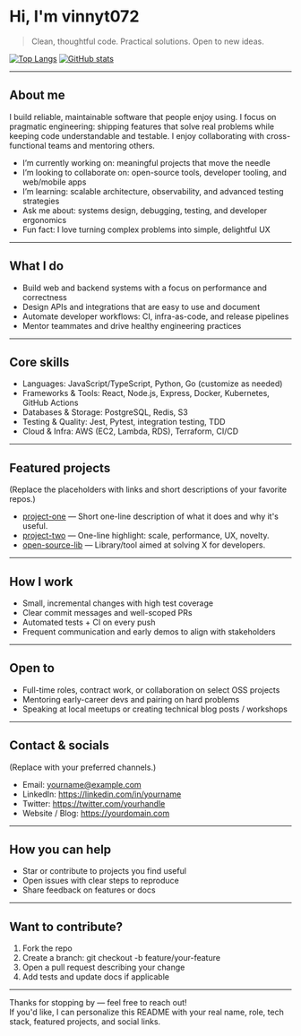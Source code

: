 # Hi, I'm vinnyt072 

> Clean, thoughtful code. Practical solutions. Open to new ideas.

[![Top Langs](https://github-readme-stats.vercel.app/api/top-langs/?username=vinnyt072&layout=compact&hide=html,css)](https://github.com/vinnyt072)
[![GitHub stats](https://github-readme-stats.vercel.app/api?username=vinnyt072&show_icons=true&count_private=true&line_height=24)](https://github.com/vinnyt072)

---

## About me
I build reliable, maintainable software that people enjoy using. I focus on pragmatic engineering: shipping features that solve real problems while keeping code understandable and testable. I enjoy collaborating with cross-functional teams and mentoring others.

-  I’m currently working on: meaningful projects that move the needle
-  I’m looking to collaborate on: open-source tools, developer tooling, and web/mobile apps
-  I’m learning: scalable architecture, observability, and advanced testing strategies
-  Ask me about: systems design, debugging, testing, and developer ergonomics
-  Fun fact: I love turning complex problems into simple, delightful UX

---

## What I do
- Build web and backend systems with a focus on performance and correctness
- Design APIs and integrations that are easy to use and document
- Automate developer workflows: CI, infra-as-code, and release pipelines
- Mentor teammates and drive healthy engineering practices

---

## Core skills
- Languages: JavaScript/TypeScript, Python, Go (customize as needed)
- Frameworks & Tools: React, Node.js, Express, Docker, Kubernetes, GitHub Actions
- Databases & Storage: PostgreSQL, Redis, S3
- Testing & Quality: Jest, Pytest, integration testing, TDD
- Cloud & Infra: AWS (EC2, Lambda, RDS), Terraform, CI/CD

---

## Featured projects
(Replace the placeholders with links and short descriptions of your favorite repos.)

- [project-one](https://github.com/vinnyt072/project-one) — Short one-line description of what it does and why it's useful.
- [project-two](https://github.com/vinnyt072/project-two) — One-line highlight: scale, performance, UX, novelty.
- [open-source-lib](https://github.com/vinnyt072/open-source-lib) — Library/tool aimed at solving X for developers.

---

## How I work
- Small, incremental changes with high test coverage
- Clear commit messages and well-scoped PRs
- Automated tests + CI on every push
- Frequent communication and early demos to align with stakeholders

---

## Open to
- Full-time roles, contract work, or collaboration on select OSS projects
- Mentoring early-career devs and pairing on hard problems
- Speaking at local meetups or creating technical blog posts / workshops

---

## Contact & socials
(Replace with your preferred channels.)
- Email: yourname@example.com
- LinkedIn: https://linkedin.com/in/yourname
- Twitter: https://twitter.com/yourhandle
- Website / Blog: https://yourdomain.com

---

## How you can help
- Star or contribute to projects you find useful
- Open issues with clear steps to reproduce
- Share feedback on features or docs

---

## Want to contribute?
1. Fork the repo
2. Create a branch: git checkout -b feature/your-feature
3. Open a pull request describing your change
4. Add tests and update docs if applicable

---

Thanks for stopping by — feel free to reach out!  
If you'd like, I can personalize this README with your real name, role, tech stack, featured projects, and social links.
